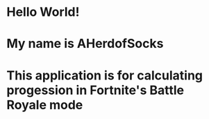 # Hello World!
# My name is AHerdofSocks
# This application is for calculating progession in Fortnite's Battle Royale mode